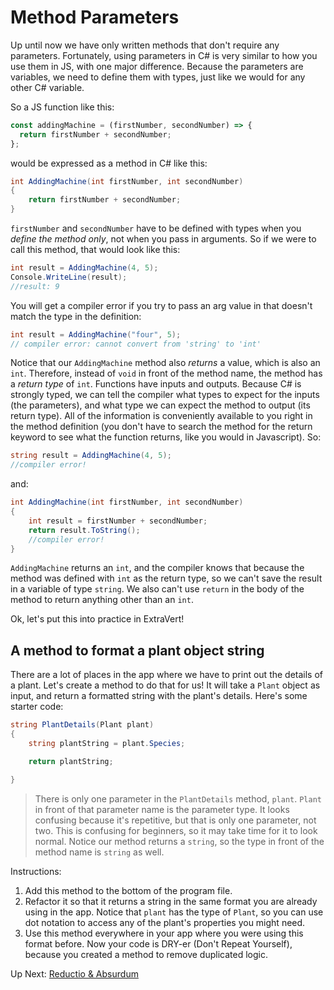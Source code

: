 # Method Parameters

Up until now we have only written methods that don't require any parameters. Fortunately, using parameters in C# is very similar to how you use them in JS, with one major difference. Because the parameters are variables, we need to define them with types, just like we would for any other C# variable.

So a JS function like this:

```javascript
const addingMachine = (firstNumber, secondNumber) => {
  return firstNumber + secondNumber;
};
```

would be expressed as a method in C# like this:

```csharp
int AddingMachine(int firstNumber, int secondNumber)
{
    return firstNumber + secondNumber;
}
```

`firstNumber` and `secondNumber` have to be defined with types when you _define the method only_, not when you pass in arguments. So if we were to call this method, that would look like this:

```csharp
int result = AddingMachine(4, 5);
Console.WriteLine(result);
//result: 9
```

You will get a compiler error if you try to pass an arg value in that doesn't match the type in the definition:

```csharp
int result = AddingMachine("four", 5);
// compiler error: cannot convert from 'string' to 'int'
```

Notice that our `AddingMachine` method also _returns_ a value, which is also an `int`. Therefore, instead of `void` in front of the method name, the method has a _return type_ of `int`. Functions have inputs and outputs. Because C# is strongly typed, we can tell the compiler what types to expect for the inputs (the parameters), and what type we can expect the method to output (its return type). All of the information is conveniently available to you right in the method definition (you don't have to search the method for the return keyword to see what the function returns, like you would in Javascript).
So:

```csharp
string result = AddingMachine(4, 5);
//compiler error!
```
and: 
```csharp
int AddingMachine(int firstNumber, int secondNumber)
{
    int result = firstNumber + secondNumber;
    return result.ToString();
    //compiler error!
}
```

`AddingMachine` returns an `int`, and the compiler knows that because the method was defined with `int` as the return type, so we can't save the result in a variable of type `string`. We also can't use `return` in the body of the method to return anything other than an `int`.

Ok, let's put this into practice in ExtraVert!

## A method to format a plant object string

There are a lot of places in the app where we have to print out the details of a plant. Let's create a method to do that for us! It will take a `Plant` object as input, and return a formatted string with the plant's details. Here's some starter code:

```csharp
string PlantDetails(Plant plant)
{
    string plantString = plant.Species;

    return plantString;

}
```

> There is only one parameter in the `PlantDetails` method, `plant`. `Plant` in front of that parameter name is the parameter type. It looks confusing because it's repetitive, but that is only one parameter, not two. This is confusing for beginners, so it may take time for it to look normal. Notice our method returns a `string`, so the type in front of the method name is `string` as well.

Instructions:

1. Add this method to the bottom of the program file.
1. Refactor it so that it returns a string in the same format you are already using in the app. Notice that `plant` has the type of `Plant`, so you can use dot notation to access any of the plant's properties you might need.
1. Use this method everywhere in your app where you were using this format before. Now your code is DRY-er (Don't Repeat Yourself), because you created a method to remove duplicated logic.

Up Next: [Reductio & Absurdum](./red-and-abe-requirements.md)
